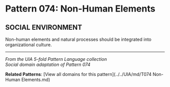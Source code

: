 # Pattern 074: Non-Human Elements

## SOCIAL ENVIRONMENT

Non-human elements and natural processes should be integrated into organizational culture.

---

*From the UIA 5-fold Pattern Language collection*  
*Social domain adaptation of Pattern 074*

**Related Patterns**: [View all domains for this pattern](../../UIA/md/T074 Non-Human Elements.md)